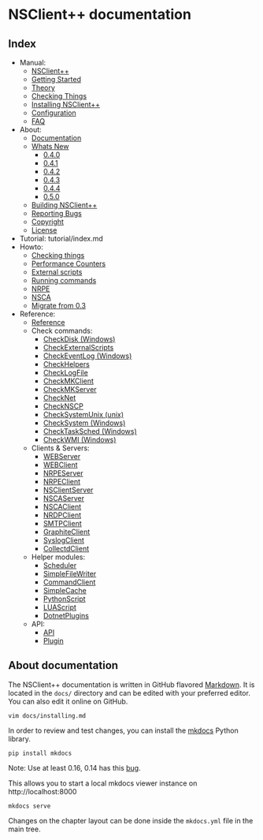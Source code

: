 # NSClient++ documentation

## Index

- Manual:
  - [NSClient++](docs/index.md)
  - [Getting Started](docs/getting_started.md)
  - [Theory](docs/theory.md)
  - [Checking Things](docs/checks.md)
  - [Installing NSClient++](docs/installing.md)
  - [Configuration](docs/settings.md)
  - [FAQ](docs/faq.md)
- About:
  - [Documentation](docs/about/index.md)
  - [Whats New](docs/)
    - [0.4.0](docs/about/whatsnew/0.4.0.md)
    - [0.4.1](docs/about/whatsnew/0.4.1.md)
    - [0.4.2](docs/about/whatsnew/0.4.2.md)
    - [0.4.3](docs/about/whatsnew/0.4.3.md)
    - [0.4.4](docs/about/whatsnew/0.4.4.md)
    - [0.5.0](docs/about/whatsnew/0.5.0.md)
  - [Building NSClient++](docs/about/build.md)
  - [Reporting Bugs](docs/about/bugs.md)
  - [Copyright](docs/about/copyright.md)
  - [License](docs/about/license.md)
- Tutorial: tutorial/index.md
- Howto:
  - [Checking things](docs/howto/checks.md)
  - [Performance Counters](docs/howto/counters.md)
  - [External scripts](docs/howto/external_scripts.md)
  - [Running commands](docs/howto/run_commands.md)
  - [NRPE](docs/howto/nrpe.md)
  - [NSCA](docs/howto/nsca.md)
  - [Migrate from 0.3](docs/howto/03x_migration.md)
- Reference:
  - [Reference](docs/reference/index.md)
  - Check commands:
    - [CheckDisk (Windows)](docs/reference/windows/CheckDisk.md)
    - [CheckExternalScripts](docs/reference/check/CheckExternalScripts.md)
    - [CheckEventLog (Windows)](docs/reference/windows/CheckEventLog.md)
    - [CheckHelpers](docs/reference/check/CheckHelpers.md)
    - [CheckLogFile](docs/reference/check/CheckLogFile.md)
    - [CheckMKClient](docs/reference/check/CheckMKClient.md)
    - [CheckMKServer](docs/reference/check/CheckMKServer.md)
    - [CheckNet](docs/reference/misc/CheckNet.md)
    - [CheckNSCP](docs/reference/check/CheckNSCP.md)
    - [CheckSystemUnix (unix)](docs/reference/unix/CheckSystemUnix.md)
    - [CheckSystem (Windows)](docs/reference/windows/CheckSystem.md)
    - [CheckTaskSched (Windows)](docs/reference/windows/CheckTaskSched.md)
    - [CheckWMI (Windows)](docs/reference/windows/CheckWMI.md)
  - Clients & Servers:
    - [WEBServer](docs/reference/generic/WEBServer.md)
    - [WEBClient](docs/reference/misc/WEBClient.md)
    - [NRPEServer](docs/reference/client/NRPEServer.md)
    - [NRPEClient](docs/reference/client/NRPEClient.md)
    - [NSClientServer](docs/reference/windows/NSClientServer.md)
    - [NSCAServer](docs/reference/client/NSCAServer.md)
    - [NSCAClient](docs/reference/client/NSCAClient.md)
    - [NRDPClient](docs/reference/client/NRDPClient.md)
    - [SMTPClient](docs/reference/client/SMTPClient.md)
    - [GraphiteClient](docs/reference/client/GraphiteClient.md)
    - [SyslogClient](docs/reference/client/SyslogClient.md)
    - [CollectdClient](docs/reference/misc/CollectdClient.md)
  - Helper modules:
    - [Scheduler](docs/reference/generic/Scheduler.md)
    - [SimpleFileWriter](docs/reference/generic/SimpleFileWriter.md)
    - [CommandClient](docs/reference/generic/CommandClient.md)
    - [SimpleCache](docs/reference/generic/SimpleCache.md)
    - [PythonScript](docs/reference/generic/PythonScript.md)
    - [LUAScript](docs/reference/generic/LUAScript.md)
    - [DotnetPlugins](docs/reference/windows/DotnetPlugins.md)
  - API:
    - [API](docs/api/index.md)
    - [Plugin](docs/api/plugin.md)

## About documentation

The NSClient++ documentation is written in GitHub flavored [Markdown](https://guides.github.com/features/mastering-markdown/).
It is located in the `docs/` directory and can be edited with your preferred editor. You can also
edit it online on GitHub.

```
vim docs/installing.md
```

In order to review and test changes, you can install the [mkdocs](http://www.mkdocs.org) Python library.

```
pip install mkdocs
```

Note: Use at least 0.16, 0.14 has this [bug](https://github.com/mkdocs/mkdocs/issues/1213).

This allows you to start a local mkdocs viewer instance on http://localhost:8000

```
mkdocs serve
```

Changes on the chapter layout can be done inside the `mkdocs.yml` file in the main tree.

